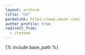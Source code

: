 ```yaml
---
layout: archive
title: "CV"
permalink: https://www.naver.com/
author_profile: true
redirect_from:
  - /resume
---
```


{% include base_path %}

